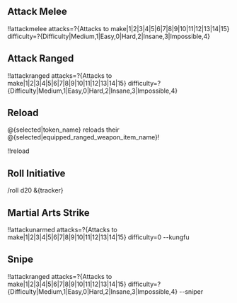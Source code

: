 ## Attack Melee ##

!!attackmelee attacks=?{Attacks to make|1|2|3|4|5|6|7|8|9|10|11|12|13|14|15} difficulty=?{Difficulty|Medium,1|Easy,0|Hard,2|Insane,3|Impossible,4}


## Attack Ranged ##

!!attackranged attacks=?{Attacks to make|1|2|3|4|5|6|7|8|9|10|11|12|13|14|15} difficulty=?{Difficulty|Medium,1|Easy,0|Hard,2|Insane,3|Impossible,4}



## Reload ##

@{selected|token_name} reloads their @{selected|equipped_ranged_weapon_item_name}!

!!reload


## Roll Initiative ##

/roll d20 &{tracker}


## Martial Arts Strike ##

!!attackunarmed attacks=?{Attacks to make|1|2|3|4|5|6|7|8|9|10|11|12|13|14|15} difficulty=0 --kungfu

## Snipe ##

!!attackranged attacks=?{Attacks to make|1|2|3|4|5|6|7|8|9|10|11|12|13|14|15} difficulty=?{Difficulty|Medium,1|Easy,0|Hard,2|Insane,3|Impossible,4} --sniper